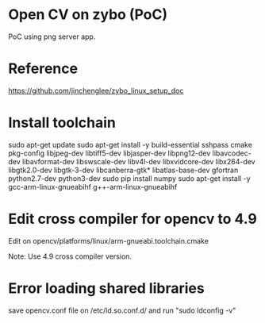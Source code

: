 # Open CV on zybo (PoC)

PoC using png server app.

# Reference 

https://github.com/jinchenglee/zybo_linux_setup_doc

# Install toolchain

sudo apt-get update
sudo apt-get install -y build-essential sshpass cmake pkg-config libjpeg-dev libtiff5-dev libjasper-dev libpng12-dev libavcodec-dev libavformat-dev libswscale-dev libv4l-dev libxvidcore-dev libx264-dev libgtk2.0-dev libgtk-3-dev libcanberra-gtk* libatlas-base-dev gfortran python2.7-dev python3-dev
sudo pip install numpy
sudo apt-get install -y gcc-arm-linux-gnueabihf  g++-arm-linux-gnueabihf

# Edit cross compiler for opencv to 4.9

Edit on opencv/platforms/linux/arm-gnueabi.toolchain.cmake

Note: Use 4.9 cross compiler version.

# Error loading shared libraries 

save opencv.conf file on /etc/ld.so.conf.d/ and run "sudo ldconfig -v"
